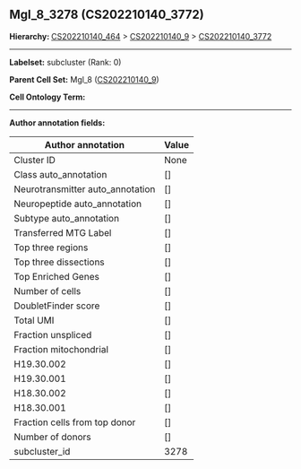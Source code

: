 ## Mgl_8_3278 (CS202210140_3772)
<b>Hierarchy: </b>
[CS202210140_464](https://purl.brain-bican.org/taxonomy/CS202210140#CS202210140_464) >
[CS202210140_9](https://purl.brain-bican.org/taxonomy/CS202210140#CS202210140_9) >
[CS202210140_3772](https://purl.brain-bican.org/taxonomy/CS202210140#CS202210140_3772)

---


**Labelset:** subcluster (Rank: 0)

**Parent Cell Set:** Mgl_8 ([CS202210140_9](https://purl.brain-bican.org/taxonomy/CS202210140#CS202210140_9))



**Cell Ontology Term:** 

[MARKER GENES.]: #


---

[TRANSFERRED ANNOTATIONS.]: #


[AUTHOR ANNOTATION FIELDS.]: #


**Author annotation fields:**

| Author annotation | Value |
|-------------------|-------|
|Cluster ID|None|
|Class auto_annotation|[]|
|Neurotransmitter auto_annotation|[]|
|Neuropeptide auto_annotation|[]|
|Subtype auto_annotation|[]|
|Transferred MTG Label|[]|
|Top three regions|[]|
|Top three dissections|[]|
|Top Enriched Genes|[]|
|Number of cells|[]|
|DoubletFinder score|[]|
|Total UMI|[]|
|Fraction unspliced|[]|
|Fraction mitochondrial|[]|
|H19.30.002|[]|
|H19.30.001|[]|
|H18.30.002|[]|
|H18.30.001|[]|
|Fraction cells from top donor|[]|
|Number of donors|[]|
|subcluster_id|3278|
